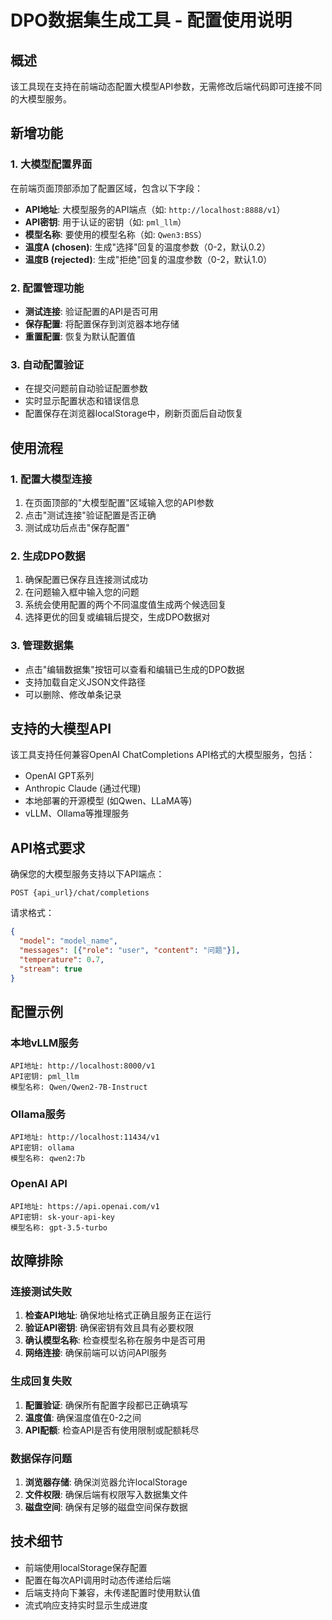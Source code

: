 # DPO数据集生成工具 - 配置使用说明

## 概述

该工具现在支持在前端动态配置大模型API参数，无需修改后端代码即可连接不同的大模型服务。

## 新增功能

### 1. 大模型配置界面

在前端页面顶部添加了配置区域，包含以下字段：

- **API地址**: 大模型服务的API端点（如: `http://localhost:8888/v1`）
- **API密钥**: 用于认证的密钥（如: `pml_llm`）
- **模型名称**: 要使用的模型名称（如: `Qwen3:BSS`）
- **温度A (chosen)**: 生成"选择"回复的温度参数（0-2，默认0.2）
- **温度B (rejected)**: 生成"拒绝"回复的温度参数（0-2，默认1.0）

### 2. 配置管理功能

- **测试连接**: 验证配置的API是否可用
- **保存配置**: 将配置保存到浏览器本地存储
- **重置配置**: 恢复为默认配置值

### 3. 自动配置验证

- 在提交问题前自动验证配置参数
- 实时显示配置状态和错误信息
- 配置保存在浏览器localStorage中，刷新页面后自动恢复

## 使用流程

### 1. 配置大模型连接

1. 在页面顶部的"大模型配置"区域输入您的API参数
2. 点击"测试连接"验证配置是否正确
3. 测试成功后点击"保存配置"

### 2. 生成DPO数据

1. 确保配置已保存且连接测试成功
2. 在问题输入框中输入您的问题
3. 系统会使用配置的两个不同温度值生成两个候选回复
4. 选择更优的回复或编辑后提交，生成DPO数据对

### 3. 管理数据集

- 点击"编辑数据集"按钮可以查看和编辑已生成的DPO数据
- 支持加载自定义JSON文件路径
- 可以删除、修改单条记录

## 支持的大模型API

该工具支持任何兼容OpenAI ChatCompletions API格式的大模型服务，包括：

- OpenAI GPT系列
- Anthropic Claude (通过代理)
- 本地部署的开源模型 (如Qwen、LLaMA等)
- vLLM、Ollama等推理服务

## API格式要求

确保您的大模型服务支持以下API端点：

```
POST {api_url}/chat/completions
```

请求格式：
```json
{
  "model": "model_name",
  "messages": [{"role": "user", "content": "问题"}],
  "temperature": 0.7,
  "stream": true
}
```

## 配置示例

### 本地vLLM服务
```
API地址: http://localhost:8000/v1
API密钥: pml_llm
模型名称: Qwen/Qwen2-7B-Instruct
```

### Ollama服务
```
API地址: http://localhost:11434/v1
API密钥: ollama
模型名称: qwen2:7b
```

### OpenAI API
```
API地址: https://api.openai.com/v1
API密钥: sk-your-api-key
模型名称: gpt-3.5-turbo
```

## 故障排除

### 连接测试失败

1. **检查API地址**: 确保地址格式正确且服务正在运行
2. **验证API密钥**: 确保密钥有效且具有必要权限
3. **确认模型名称**: 检查模型名称在服务中是否可用
4. **网络连接**: 确保前端可以访问API服务

### 生成回复失败

1. **配置验证**: 确保所有配置字段都已正确填写
2. **温度值**: 确保温度值在0-2之间
3. **API配额**: 检查API是否有使用限制或配额耗尽

### 数据保存问题

1. **浏览器存储**: 确保浏览器允许localStorage
2. **文件权限**: 确保后端有权限写入数据集文件
3. **磁盘空间**: 确保有足够的磁盘空间保存数据

## 技术细节

- 前端使用localStorage保存配置
- 配置在每次API调用时动态传递给后端
- 后端支持向下兼容，未传递配置时使用默认值
- 流式响应支持实时显示生成进度
